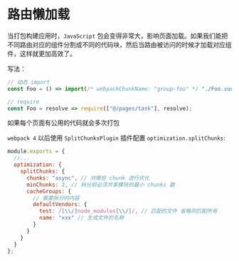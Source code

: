 # 路由懒加载

当打包构建应用时，`JavaScript` 包会变得非常大，影响页面加载。如果我们能把不同路由对应的组件分割成不同的代码块，然后当路由被访问的时候才加载对应组件，这样就更加高效了。

写法：

```js
// 动态 import
const Foo = () => import(/* webpackChunkName: "group-foo" */ "./Foo.vue");

// require
const Foo = resolve => require(["@/pages/task"], resolve);
```

如果每个页面有公用的代码就会多次打包

`webpack 4` 以后使用 `SplitChunksPlugin` 插件配置 `optimization.splitChunks`:

```js
module.exports = {
  //...
  optimization: {
    splitChunks: {
      chunks: "async", // 对哪些 chunk 进行优化
      minChunks: 2, // 拆分前必须共享模块的最小 chunks 数
      cacheGroups: {
        // 需要拆分的内容
        defaultVendors: {
          test: /[\\/]node_modules[\\/]/, // 匹配的文件 省略则匹配所有
          name: "xxx" // 生成文件的名称
        }
      }
    }
  }
};
```
